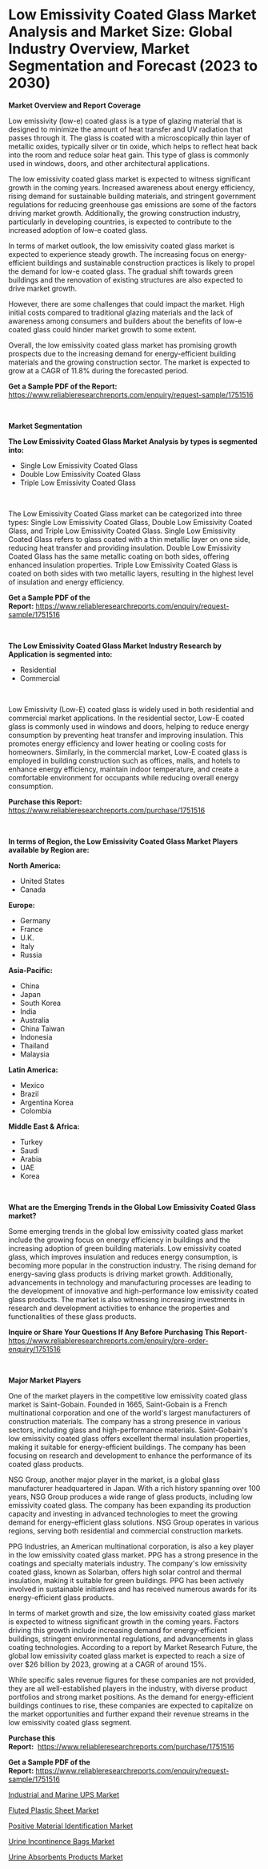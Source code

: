 <p><h1>Low Emissivity Coated Glass Market Analysis and Market Size: Global Industry Overview, Market Segmentation and Forecast (2023 to 2030)</h1></p><p><strong>Market Overview and Report Coverage</strong></p>
<p><p>Low emissivity (low-e) coated glass is a type of glazing material that is designed to minimize the amount of heat transfer and UV radiation that passes through it. The glass is coated with a microscopically thin layer of metallic oxides, typically silver or tin oxide, which helps to reflect heat back into the room and reduce solar heat gain. This type of glass is commonly used in windows, doors, and other architectural applications.</p><p>The low emissivity coated glass market is expected to witness significant growth in the coming years. Increased awareness about energy efficiency, rising demand for sustainable building materials, and stringent government regulations for reducing greenhouse gas emissions are some of the factors driving market growth. Additionally, the growing construction industry, particularly in developing countries, is expected to contribute to the increased adoption of low-e coated glass.</p><p>In terms of market outlook, the low emissivity coated glass market is expected to experience steady growth. The increasing focus on energy-efficient buildings and sustainable construction practices is likely to propel the demand for low-e coated glass. The gradual shift towards green buildings and the renovation of existing structures are also expected to drive market growth.</p><p>However, there are some challenges that could impact the market. High initial costs compared to traditional glazing materials and the lack of awareness among consumers and builders about the benefits of low-e coated glass could hinder market growth to some extent.</p><p>Overall, the low emissivity coated glass market has promising growth prospects due to the increasing demand for energy-efficient building materials and the growing construction sector. The market is expected to grow at a CAGR of 11.8% during the forecasted period.</p></p>
<p><strong>Get a Sample PDF of the Report:</strong> <a href="https://www.reliableresearchreports.com/enquiry/request-sample/1751516">https://www.reliableresearchreports.com/enquiry/request-sample/1751516</a></p>
<p>&nbsp;</p>
<p><strong>Market Segmentation</strong></p>
<p><strong>The Low Emissivity Coated Glass Market Analysis by types is segmented into:</strong></p>
<p><ul><li>Single Low Emissivity Coated Glass</li><li>Double Low Emissivity Coated Glass</li><li>Triple Low Emissivity Coated Glass</li></ul></p>
<p>&nbsp;</p>
<p><p>The Low Emissivity Coated Glass market can be categorized into three types: Single Low Emissivity Coated Glass, Double Low Emissivity Coated Glass, and Triple Low Emissivity Coated Glass. Single Low Emissivity Coated Glass refers to glass coated with a thin metallic layer on one side, reducing heat transfer and providing insulation. Double Low Emissivity Coated Glass has the same metallic coating on both sides, offering enhanced insulation properties. Triple Low Emissivity Coated Glass is coated on both sides with two metallic layers, resulting in the highest level of insulation and energy efficiency.</p></p>
<p><strong>Get a Sample PDF of the Report:</strong>&nbsp;<a href="https://www.reliableresearchreports.com/enquiry/request-sample/1751516">https://www.reliableresearchreports.com/enquiry/request-sample/1751516</a></p>
<p>&nbsp;</p>
<p><strong>The Low Emissivity Coated Glass Market Industry Research by Application is segmented into:</strong></p>
<p><ul><li>Residential</li><li>Commercial</li></ul></p>
<p>&nbsp;</p>
<p><p>Low Emissivity (Low-E) coated glass is widely used in both residential and commercial market applications. In the residential sector, Low-E coated glass is commonly used in windows and doors, helping to reduce energy consumption by preventing heat transfer and improving insulation. This promotes energy efficiency and lower heating or cooling costs for homeowners. Similarly, in the commercial market, Low-E coated glass is employed in building construction such as offices, malls, and hotels to enhance energy efficiency, maintain indoor temperature, and create a comfortable environment for occupants while reducing overall energy consumption.</p></p>
<p><strong>Purchase this Report:</strong>&nbsp; <a href="https://www.reliableresearchreports.com/purchase/1751516">https://www.reliableresearchreports.com/purchase/1751516</a></p>
<p>&nbsp;</p>
<p><strong>In terms of Region, the Low Emissivity Coated Glass Market Players available by Region are:</strong></p>
<p>
    <p> <strong> North America: </strong>
        <ul>
            <li>United States</li>
            <li>Canada</li>
        </ul>
        </p> 
    <p> <strong> Europe: </strong>
        <ul>
            <li>Germany</li>
            <li>France</li>
            <li>U.K.</li>
            <li>Italy</li>
            <li>Russia</li>
        </ul>
        </p> 
    <p> <strong> Asia-Pacific: </strong>
        <ul>
            <li>China</li>
            <li>Japan</li>
            <li>South Korea</li>
            <li>India</li>
            <li>Australia</li>
            <li>China Taiwan</li>
            <li>Indonesia</li>
            <li>Thailand</li>
            <li>Malaysia</li>
        </ul>
        </p> 
    <p> <strong> Latin America: </strong>
        <ul>
            <li>Mexico</li>
            <li>Brazil</li>
            <li>Argentina Korea</li>
            <li>Colombia</li>
        </ul>
        </p> 
    <p> <strong> Middle East & Africa: </strong>
        <ul>
            <li>Turkey</li>
            <li>Saudi</li>
            <li>Arabia</li>
            <li>UAE</li>
            <li>Korea</li>
        </ul>
    </p>
    </p>
<p>&nbsp;</p>
<p><strong>What are the Emerging Trends in the Global Low Emissivity Coated Glass market?</strong></p>
<p><p>Some emerging trends in the global low emissivity coated glass market include the growing focus on energy efficiency in buildings and the increasing adoption of green building materials. Low emissivity coated glass, which improves insulation and reduces energy consumption, is becoming more popular in the construction industry. The rising demand for energy-saving glass products is driving market growth. Additionally, advancements in technology and manufacturing processes are leading to the development of innovative and high-performance low emissivity coated glass products. The market is also witnessing increasing investments in research and development activities to enhance the properties and functionalities of these glass products.</p></p>
<p><strong>Inquire or Share Your Questions If Any Before Purchasing This Report</strong>- <a href="https://www.reliableresearchreports.com/enquiry/pre-order-enquiry/1751516">https://www.reliableresearchreports.com/enquiry/pre-order-enquiry/1751516</a></p>
<p>&nbsp;</p>
<p><strong>Major Market Players</strong></p>
<p><p>One of the market players in the competitive low emissivity coated glass market is Saint-Gobain. Founded in 1665, Saint-Gobain is a French multinational corporation and one of the world's largest manufacturers of construction materials. The company has a strong presence in various sectors, including glass and high-performance materials. Saint-Gobain's low emissivity coated glass offers excellent thermal insulation properties, making it suitable for energy-efficient buildings. The company has been focusing on research and development to enhance the performance of its coated glass products.</p><p>NSG Group, another major player in the market, is a global glass manufacturer headquartered in Japan. With a rich history spanning over 100 years, NSG Group produces a wide range of glass products, including low emissivity coated glass. The company has been expanding its production capacity and investing in advanced technologies to meet the growing demand for energy-efficient glass solutions. NSG Group operates in various regions, serving both residential and commercial construction markets.</p><p>PPG Industries, an American multinational corporation, is also a key player in the low emissivity coated glass market. PPG has a strong presence in the coatings and specialty materials industry. The company's low emissivity coated glass, known as Solarban, offers high solar control and thermal insulation, making it suitable for green buildings. PPG has been actively involved in sustainable initiatives and has received numerous awards for its energy-efficient glass products.</p><p>In terms of market growth and size, the low emissivity coated glass market is expected to witness significant growth in the coming years. Factors driving this growth include increasing demand for energy-efficient buildings, stringent environmental regulations, and advancements in glass coating technologies. According to a report by Market Research Future, the global low emissivity coated glass market is expected to reach a size of over $26 billion by 2023, growing at a CAGR of around 15%.</p><p>While specific sales revenue figures for these companies are not provided, they are all well-established players in the industry, with diverse product portfolios and strong market positions. As the demand for energy-efficient buildings continues to rise, these companies are expected to capitalize on the market opportunities and further expand their revenue streams in the low emissivity coated glass segment.</p></p>
<p><strong>Purchase this Report:</strong>&nbsp;&nbsp;<a href="https://www.reliableresearchreports.com/purchase/1751516">https://www.reliableresearchreports.com/purchase/1751516</a></p>
<p></p>
<p><strong>Get a Sample PDF of the Report:</strong>&nbsp;<a href="https://www.reliableresearchreports.com/enquiry/request-sample/1751516">https://www.reliableresearchreports.com/enquiry/request-sample/1751516</a></p>
<p><p><a href="https://medium.com/@olenwuckert56/industrial-and-marine-ups-market-research-report-its-history-and-forecast-2023-to-2030-733d9c4682a4">Industrial and Marine UPS Market</a></p><p><a href="https://github.com/provorikovar/Market-Research-Report-List-1/blob/main/fluted-plastic-sheet-market.md">Fluted Plastic Sheet Market</a></p><p><a href="https://github.com/kipkeeva/Market-Research-Report-List-1/blob/main/positive-material-identification-market.md">Positive Material Identification Market</a></p><p><a href="https://medium.com/@chiragreportprime/urine-incontinence-bags-market-insight-market-trends-growth-forecasted-from-2023-to-2030-806e778a014a">Urine Incontinence Bags Market</a></p><p><a href="https://medium.com/@sainreportprime/urine-absorbents-products-market-report-reveals-the-latest-trends-and-growth-opportunities-of-this-d26861e5377e">Urine Absorbents Products Market</a></p></p>
